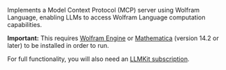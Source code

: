 Implements a Model Context Protocol (MCP) server using Wolfram Language, enabling LLMs to access Wolfram Language computation capabilities.

**Important:** This requires [Wolfram Engine](https://www.wolfram.com/engine/) or [Mathematica](https://www.wolfram.com/mathematica/) (version 14.2 or later) to be installed in order to run.

For full functionality, you will also need an [LLMKit subscription](https://www.wolfram.com/notebook-assistant-llm-kit).